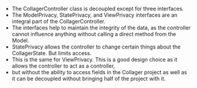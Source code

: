 ﻿* The CollagerController class is decoupled except for three interfaces. 
* The ModelPrivacy, StatePrivacy, and ViewPrivacy interfaces are an integral part of the CollagerController. 
* The interfaces help to maintain the integrity of the data, as the controller cannot influence anything without calling a direct method from the Model. 
* StatePrivacy allows the controller to change certain things about the CollagerState. But limits access. 
* This is the same for ViewPrivacy. This is a good design choice as it allows the controller to act as a controller, 
* but without the ability to access fields in the Collager project as well as it can be decoupled without bringing half of the project with it.